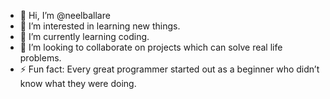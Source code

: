 - 👋 Hi, I’m @neelballare
- 👀 I’m interested in learning new things.
- 🌱 I’m currently learning coding.
- 💞️ I’m looking to collaborate on projects which can solve real life problems.
- ⚡ Fun fact: Every great programmer started out as a beginner who didn’t know what they were doing.

<!---
neelballare/neelballare is a ✨ special ✨ repository because its `README.md` (this file) appears on your GitHub profile.
You can click the Preview link to take a look at your changes.
--->
